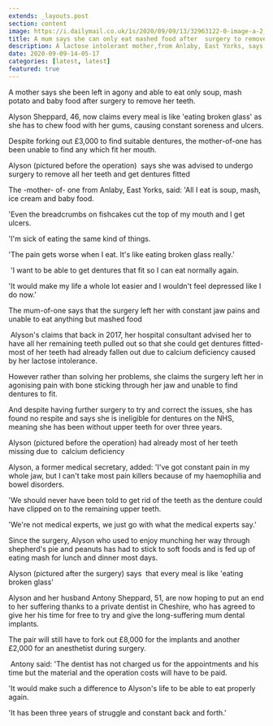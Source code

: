 ```yaml
---
extends: _layouts.post
section: content
image: https://i.dailymail.co.uk/1s/2020/09/09/13/32963122-0-image-a-2_1599653290325.jpg 
title: A mum says she can only eat mashed food after  surgery to remove her teeth 
description: A lactose intolerant mother,from Anlaby, East Yorks, says  that a surgery to remove her teeth has left her unable to eat anything but  soup, mashed potato and baby food 
date: 2020-09-09-14-05-17 
categories: [latest, latest] 
featured: true 
--- 
```

A mother says she been left in agony and able to eat only soup, mash potato and baby food after surgery to remove her teeth.

Alyson Sheppard, 46, now claims every meal is like 'eating broken glass' as she has to chew food with her gums, causing constant soreness and ulcers.

Despite forking out £3,000 to find suitable dentures, the mother-of-one has been unable to find any which fit her mouth.

Alyson (pictured before the operation)  says she was advised to undergo surgery to remove all her teeth and get dentures fitted

The -mother- of- one from Anlaby, East Yorks, said: 'All I eat is soup, mash, ice cream and baby food.

'Even the breadcrumbs on fishcakes cut the top of my mouth and I get ulcers. 

'I'm sick of eating the same kind of things.

'The pain gets worse when I eat. It's like eating broken glass really.'

 'I want to be able to get dentures that fit so I can eat normally again.

'It would make my life a whole lot easier and I wouldn't feel depressed like I do now.' 

The mum-of-one says that the surgery left her with constant jaw pains and unable to eat anything but mashed food

 Alyson's claims that back in 2017, her hospital consultant advised her to have all her remaining teeth pulled out so that she could get dentures fitted-most of her teeth had already fallen out due to calcium deficiency caused by her lactose intolerance. 

However rather than solving her problems, she claims the surgery left her in agonising pain with bone sticking through her jaw and unable to find dentures to fit.

And despite having further surgery to try and correct the issues, she has found no respite and says she is ineligible for dentures on the NHS, meaning she has been without upper teeth for over three years.

Alyson (pictured before the operation) had already most of her teeth missing due to  calcium deficiency

Alyson, a former medical secretary, added: 'I've got constant pain in my whole jaw, but I can't take most pain killers because of my haemophilia and bowel disorders.

'We should never have been told to get rid of the teeth as the denture could have clipped on to the remaining upper teeth.

'We're not medical experts, we just go with what the medical experts say.'

Since the surgery, Alyson who used to enjoy munching her way through shepherd's pie and peanuts has had to stick to soft foods and is fed up of eating mash for lunch and dinner most days.

Alyson (pictured after the surgery) says  that every meal is like 'eating broken glass'

Alyson and her husband Antony Sheppard, 51, are now hoping to put an end to her suffering thanks to a private dentist in Cheshire, who has agreed to give her his time for free to try and give the long-suffering mum dental implants.  

The pair will still have to fork out £8,000 for the implants and another £2,000 for an anesthetist during surgery. 

 Antony said: 'The dentist has not charged us for the appointments and his time but the material and the operation costs will have to be paid.

'It would make such a difference to Alyson's life to be able to eat properly again.

'It has been three years of struggle and constant back and forth.' 

